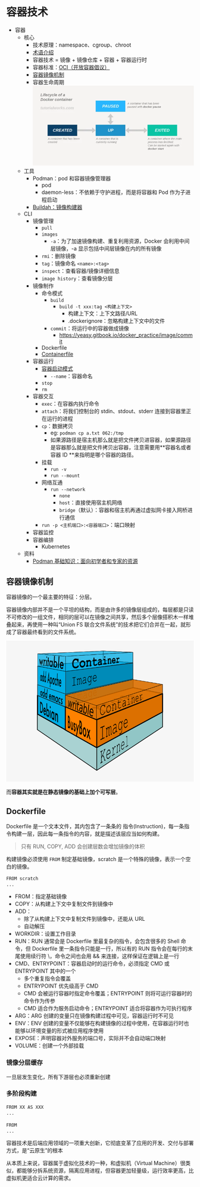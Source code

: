 # 容器技术

- 容器
  - 核心
    - 技术原理：namespace、cgroup、chroot
    - [术语介绍](https://developers.redhat.com/blog/2018/02/22/container-terminology-practical-introduction#)
    - 容器技术 = 镜像 + 镜像仓库 + 容器 + 容器运行时
    - 容器标准：[OCI（开放容器倡议）](https://opencontainers.org/)
    - [容器镜像机制](#容器镜像机制)
    - 容器生命周期 ![图 1](./images/1663527910054.png)  
  - 工具
    - Podman：pod 和容器镜像管理器
      - pod
      - daemon-less：不依赖于守护进程，而是将容器和 Pod 作为子进程启动
    - [Buildah：镜像构建器](https://buildah.io/)
  - CLI
    - 镜像管理
      - `pull`
      - `images`
        - `-a`：为了加速镜像构建、重复利用资源，Docker 会利用中间层镜像，-a 显示包括中间层镜像在内的所有镜像
      - `rmi`：删除镜像
      - `tag`：镜像命名 `<name>:<tag>`
      - `inspect`：查看容器/镜像详细信息
      - `image history`：查看镜像分层
    - 镜像制作
      - 命令模式
        - `build`
          - `build -t xxx:tag <构建上下文>`
            - 构建上下文：上下文路径/URL
            - .dockerignore：忽略构建上下文中的文件
        - `commit`：将运行中的容器做成镜像
          - https://yeasy.gitbook.io/docker_practice/image/commit
      - Dockerfile
      - [Containerfile](https://www.mankier.com/5/Containerfile#Introduction)
    - 容器运行
      - [容器启动模式](#容器启动模式)
        - `--name`：容器命名
      - `stop`
      - `rm`
    - 容器交互
      - `exec`：在容器内执行命令
      - `attach`：将我们控制台的 stdin、stdout、stderr 连接到容器里正在运行的进程
      - `cp`：数据拷贝
        - eg: `podman cp a.txt 062:/tmp`
        - 如果源路径是宿主机那么就是把文件拷贝进容器，如果源路径是容器那么就是把文件拷贝出容器，注意需要用**容器名或者容器 ID **来指明是哪个容器的路径。
      - 挂载
        - `run -v`
        - `run --mount`
      - 网络互通
        - `run --network`
          - `none`
          - `host`：直接使用宿主机网络
          - `bridge`（默认）：容器和宿主机再通过虚拟网卡接入网桥进行通信
      - `run -p <主机端口>:<容器端口>`：端口映射
    - 容器监控
    - 容器编排
      - Kubernetes
  - 资料
    - [Podman 基础知识：面向初学者和专家的资源](https://developers.redhat.com/articles/2022/05/02/podman-basics-resources-beginners-and-experts#)

## 容器镜像机制

容器镜像的一个最主要的特征：分层。

容器镜像内部并不是一个平坦的结构，而是由许多的镜像层组成的，每层都是只读不可修改的一组文件，相同的层可以在镜像之间共享，然后多个层像搭积木一样堆叠起来，再使用一种叫“Union FS 联合文件系统”的技术把它们合并在一起，就形成了容器最终看到的文件系统。

![图 2](./images/1662090153452.png)  

而**容器其实就是在静态镜像的基础上加个可写层**。

## Dockerfile

Dockerfile 是一个文本文件，其内包含了一条条的 指令(Instruction)，每一条指令构建一层，因此每一条指令的内容，就是描述该层应当如何构建。

> 只有 RUN, COPY, ADD 会创建层数会增加镜像的体积

构建镜像必须使用 `FROM` 制定基础镜像，scratch 是一个特殊的镜像，表示一个空白的镜像。

```
FROM scratch
...
```

 
- FROM：指定基础镜像
- COPY：从构建上下文中复制文件到镜像中
- ADD：
  - 除了从构建上下文中复制文件到镜像中，还能从 URL
  - 自动解压
- WORKDIR：设置工作目录
- RUN：RUN 通常会是 Dockerfile 里最复杂的指令，会包含很多的 Shell 命令，但 Dockerfile 里一条指令只能是一行，所以有的 RUN 指令会在每行的末尾使用续行符 \，命令之间也会用 && 来连接，这样保证在逻辑上是一行
- CMD、ENTRYPOINT：容器启动时的运行命令，必须指定 CMD 或 ENTRYPOINT 其中的一个
  - 多个重复指令会覆盖
  - ENTRYPOINT 优先级高于 CMD
  - CMD 会被运行容器时指定命令覆盖；ENTRYPOINT 则将可运行容器时的命令作为传参
  - CMD 适合作为服务启动命令；ENTRYPOINT 适合将容器作为可执行程序
- ARG：ARG 创建的变量只在镜像构建过程中可见，容器运行时不可见
- ENV：ENV 创建的变量不仅能够在构建镜像的过程中使用，在容器运行时也能够以环境变量的形式被应用程序使用
- EXPOSE：声明容器对外服务的端口号，实际并不会自动端口映射
- VOLUME：创建一个外部挂载

### 镜像分层缓存

一旦层发生变化，所有下游层也必须重新创建

### 多阶段构建

```
FROM XX AS XXX
...

FROM
...

```


容器技术是后端应用领域的一项重大创新，它彻底变革了应用的开发、交付与部署方式，是“云原生”的根本


从本质上来说，容器属于虚拟化技术的一种，和虚拟机（Virtual Machine）很类似，都能够分拆系统资源，隔离应用进程，但容器更加轻量级，运行效率更高，比虚拟机更适合云计算的需求。